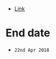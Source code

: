 
- [Link](https://www.hackerearth.com/challenge/hiring/caavo-software-engineer-hiring-challenge/problems/)

# End date

- `22nd Apr 2018`
